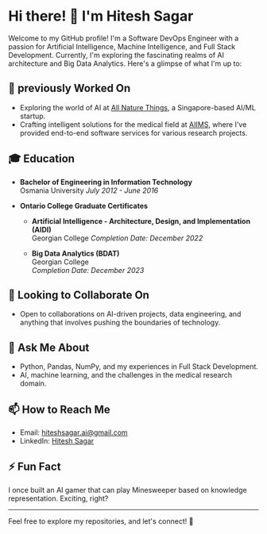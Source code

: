 # Hi there! 👋 I'm Hitesh Sagar

Welcome to my GitHub profile! I'm a Software DevOps Engineer with a passion for Artificial Intelligence, Machine Intelligence, and Full Stack Development. Currently, I'm exploring the fascinating realms of AI architecture and Big Data Analytics. Here's a glimpse of what I'm up to:

## 🚀 previously Worked On

- Exploring the world of AI at [All Nature Things](https://www.getnaturethings.com/), a Singapore-based AI/ML startup.
- Crafting intelligent solutions for the medical field at [AIIMS](#), where I've provided end-to-end software services for various research projects.

## 🎓 Education

- **Bachelor of Engineering in Information Technology**  
  Osmania University
  *July 2012 - June 2016*

- **Ontario College Graduate Certificates**
  - **Artificial Intelligence - Architecture, Design, and Implementation (AIDI)**  
    Georgian College
    *Completion Date: December 2022*

  - **Big Data Analytics (BDAT)**  
    Georgian College  
    *Completion Date: December 2023*

## 👯 Looking to Collaborate On

- Open to collaborations on AI-driven projects, data engineering, and anything that involves pushing the boundaries of technology.

## 💬 Ask Me About

- Python, Pandas, NumPy, and my experiences in Full Stack Development.
- AI, machine learning, and the challenges in the medical research domain.

## 📫 How to Reach Me

- Email: [hiteshsagar.ai@gmail.com](mailto:hiteshfeatsagar@gmail.com)
- LinkedIn: [Hitesh Sagar](https://www.linkedin.com/in/hiteshsagar/)

## ⚡ Fun Fact

I once built an AI gamer that can play Minesweeper based on knowledge representation. Exciting, right?

---

Feel free to explore my repositories, and let's connect! 🚀
